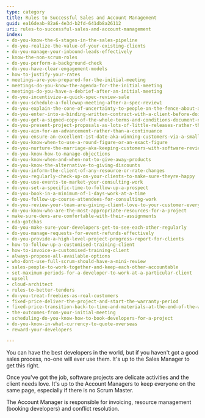 ```yaml
---
type: category
title: Rules to Successful Sales and Account Management
guid: ea16deab-82a6-4e3d-b2fd-641db8a26112
uri: rules-to-successful-sales-and-account-management
index:
- do-you-know-the-6-stages-in-the-sales-pipeline
- do-you-realize-the-value-of-your-existing-clients
- do-you-manage-your-inbound-leads-effectively
- know-the-non-scrum-roles
- do-you-perform-a-background-check
- do-you-have-clear-engagement-models
- how-to-justify-your-rates
- meetings-are-you-prepared-for-the-initial-meeting
- meetings-do-you-know-the-agenda-for-the-initial-meeting
- meetings-do-you-have-a-debrief-after-an-initial-meeting
- do-you-incentivize-a-quick-spec-review-sale
- do-you-schedule-a-followup-meeting-after-a-spec-review1
- do-you-explain-the-cone-of-uncertainty-to-people-on-the-fence-about-agile
- do-you-enter-into-a-binding-written-contract-with-a-client-before-doing-any-billable-work
- do-you-get-a-signed-copy-of-the-whole-terms-and-conditions-document-not-just-the-last-page
- do-you-present-project-proposals-as-lots-of-little-releases-rather-than-one-big-price
- do-you-aim-for-an-advancement-rather-than-a-continuance
- do-you-ensure-an-excellent-1st-date-aka-winning-customers-via-a-smaller-specification-review
- do-you-know-when-to-use-a-round-figure-or-an-exact-figure
- do-you-nurture-the-marriage-aka-keeping-customers-with-software-reviews
- do-you-know-how-to-manage-objections
- do-you-know-when-and-when-not-to-give-away-products
- do-you-know-the-alternative-to-giving-discounts
- do-you-inform-the-client-of-any-resource-or-rate-changes
- do-you-regularly-check-up-on-your-clients-to-make-sure-theyre-happy
- do-you-use-events-to-market-your-consulting-work
- do-you-set-a-specific-time-to-follow-up-a-prospect
- do-you-book-in-a-minimum-of-1-days-work-at-a-time
- do-you-follow-up-course-attendees-for-consulting-work
- do-you-review-your-team-are-giving-client-love-to-your-customer-every-friday
- do-you-know-who-are-the-most-appropriate-resources-for-a-project
- make-sure-devs-are-comfortable-with-their-assignments
- nda-gotchas
- do-you-make-sure-your-developers-get-to-see-each-other-regularly
- do-you-manage-requests-for-event-refunds-effectively
- do-you-provide-a-high-level-project-progress-report-for-clients
- how-to-follow-up-a-customised-training-client
- how-to-invoice-a-customised-training-client
- always-propose-all-available-options
- who-dont-use-full-scrum-should-have-a-mini-review
- sales-people-to-work-together-and-keep-each-other-accountable
- set-maximum-periods-for-a-developer-to-work-at-a-particular-client
- upsell
- cloud-architect
- rules-to-better-tenders
- do-you-treat-freebies-as-real-customers
- fixed-price-deliver-the-project-and-start-the-warranty-period
- fixed-price-transition-back-to-time-and-materials-at-the-end-of-the-warranty-period
- the-outcomes-from-your-initial-meeting
- scheduling-do-you-know-how-to-book-developers-for-a-project
- do-you-know-in-what-currency-to-quote-overseas
- reward-your-developers

---
```


You can have the best developers in the world, but if you haven't got a good sales process, no-one will ever use them. It's up to the Sales Manager to get this right.

Once you've got the job, software projects are delicate activities and the client needs love. It's up to the Account Managers to keep everyone on the same page, especially if there is no Scrum Master.

The Account Manager is responsible for invoicing, resource management (booking developers) and conflict resolution.
